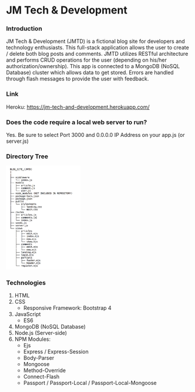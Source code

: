 # JM Tech & Development

### Introduction

JM Tech & Development (JMTD) is a fictional blog site for developers and technology enthusiasts. 
This full-stack application allows the user to create / delete both blog posts and comments.
JMTD utilizes RESTful architecture and performs CRUD operations for the user (depending on his/her 
authorization/ownership). This app is connected to a MongoDB (NoSQL Database) cluster which allows 
data to get stored. Errors are handled through flash messages to provide the user with feedback.

### Link
Heroku: https://jm-tech-and-development.herokuapp.com/

### Does the code require a local web server to run?
Yes. Be sure to select Port 3000 and 0.0.0.0 IP Address on your app.js (or server.js)

### Directory Tree
<img src="Image/Directory_Blog_Site.png" width="40%">

### Technologies

1. HTML
2. CSS
   * Responsive Framework: Bootstrap 4
3. JavaScript
   * ES6
4. MongoDB (NoSQL Database)
5. Node.js (Server-side)
6. NPM Modules:
   * Ejs
   * Express / Express-Session
   * Body-Parser
   * Mongoose
   * Method-Override
   * Connect-Flash
   * Passport / Passport-Local / Passport-Local-Mongoose
   
